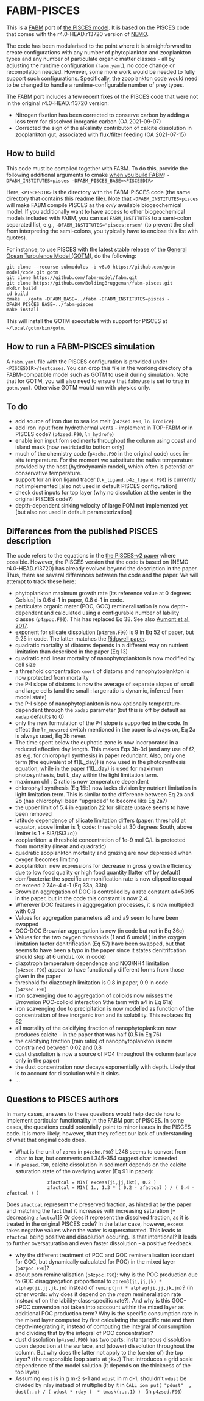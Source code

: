 # FABM-PISCES

This is a [FABM](https://fabm.net) port of [the PISCES model](https://doi.org/10.5194/gmd-8-2465-2015). It is based on the PISCES code that comes with the r4.0-HEAD.r13720 version of [NEMO](https://www.nemo-ocean.eu/).

The code has been modularised to the point where it is straightforward to create configurations with any number
of phytoplankton and zooplankton types and any number of particulate organic matter classes - all by adjusting
the runtime configuration (`fabm.yaml`), no code change or recompilation needed. However, some more work would
be needed to fully support such configurations. Specifically, the zooplankton code would need to be changed to
handle a runtime-configurable number of prey types.

The FABM port includes a few recent fixes of the PISCES code that were not in the original r4.0-HEAD.r13720 version:

* Nitrogen fixation has been corrected to conserve carbon by adding a loss term for dissolved inorganic carbon (OA 2021-09-07)
* Corrected the sign of the alkalinity contributon of calcite dissolution in zooplankton gut, associated with flux/filter feeding (OA 2021-07-15)

## How to build

This code must be compiled together with FABM. To do this, provide the following additional arguments to cmake [when you build FABM](https://github.com/fabm-model/fabm/wiki/Building-and-installing): `-DFABM_INSTITUTES=pisces -DFABM_PISCES_BASE=<PISCESDIR>`

Here, `<PISCESDIR>` is the directory with the FABM-PISCES code (the same directory that contains this readme file). Note that `-DFABM_INSTITUTES=pisces` will make FABM compile PISCES as the *only* available biogeochemical model. If you additionally want to have access to other biogeochemical models included with FABM, you can set `FABM_INSTITUTES` to a semi-colon separated list, e.g., `-DFABM_INSTITUTES="pisces;ersem"` (to prevent the shell from interpreting the semi-colons, you typically have to enclose this list with quotes).

For instance, to use PISCES with the latest stable release of the [General Ocean Turbulence Model (GOTM)](https://gotm.net/), do the following:

```
git clone --recurse-submodules -b v6.0 https://github.com/gotm-model/code.git gotm
git clone https://github.com/fabm-model/fabm.git
git clone https://github.com/BoldingBruggeman/fabm-pisces.git
mkdir build
cd build
cmake ../gotm -DFABM_BASE=../fabm -DFABM_INSTITUTES=pisces -DFABM_PISCES_BASE=../fabm-pisces
make install
```

This will install the GOTM executable with support for PISCES at `~/local/gotm/bin/gotm`.

## How to run a FABM-PISCES simulation

A `fabm.yaml` file with the PISCES configuration is provided under `<PISCESDIR>/testcases`. You can drop this file in the working directory of a FABM-compatible model such as GOTM to use it during simulation. Note that for GOTM, you will also need to ensure that `fabm/use` is set to `true` in `gotm.yaml`. Otherwise GOTM would run with physics only.

## To do

* add source of iron due to sea ice melt (`p4zsed.F90`, `ln_ironice`)
* add iron input from hydrothermal vents - implement in TOP-FABM or in PISCES code? (`p4zsed.F90`, `ln_hydrofe`)
* enable iron input fom sediments throughout the column using coast and island mask (now restricted to bottom only)
* much of the chemistry code (`p4zche.F90` in the original code) uses in-situ temperature. For the moment we substitute the native temperature provided by the host (hydrodynamic model), which often is potential or conservative temperature.
* support for an iron ligand tracer (`lk_ligand`, `p4z_ligand.F90`) is currently not implemented [also not used in default PISCES configuration]
* check dust inputs for top layer (why no dissolution at the center in the original PISCES code?)
* depth-dependent sinking velocity of large POM not implemented yet [but also not used in default parameterization]

## Differences from the published PISCES description

The code refers to the equations in the [the PISCES-v2 paper](https://doi.org/10.5194/gmd-8-2465-2015) where possible. However, the PISCES version that the code is based on (NEMO r4.0-HEAD.r13720) has already evolved beyond the description in the paper. Thus, there are several differences between the code and the paper. We will attempt to track these here:

* phytoplankton maximum growth rate [its reference value at 0 degrees Celsius] is 0.6 d-1 in paper, 0.8 d-1 in code.
* particulate organic mater (POC, GOC) remineralisation is now depth-dependent and calculated using a configurable number of lability classes (`p4zpoc.F90`). This has replaced Eq 38. See also [Aumont et al. 2017](https://doi.org/10.5194/bg-14-2321-2017).
* exponent for silicate dissolution (`p4zrem.F90`) is 9 in Eq 52 of paper, but 9.25 in code. The latter matches the [Ridgwell paper](https://doi.org/10.1029/2002GB001877).
* quadratic mortality of diatoms depends in a different way on nutrient limitation than described in the paper (Eq 13)
* quadratic and linear mortality of nanophytoplankton is now modified by cell size
* a threshold concentration `xmort` of diatoms and nanophytoplankton is now protected from mortality
* the P-I slope of diatoms is now the average of separate slopes of small and large cells (and the small : large ratio is dynamic, inferred from model state)
* the P-I slope of nanophytoplankton is now optionally temperature-dependent through the `xadap` parameter (but this is off by default as `xadap` defaults to 0)
* only the new formulation of the P-I slope is supported in the code. In effect the `ln_newprod` switch mentioned in the paper is always on, Eq 2a is always used, Eq 2b never.
* The time spent below the euphotic zone is now incorporated in a reduced effective day length. This makes Eqs 3b-3d (and any use of f2, as e.g. for chlorophyll synthesis) in paper redundant. Also, only one term (the equivalent of f1(L_day)) is now used in the photosynthesis equation, while in the paper f1(L_day) is used for maximum photosynthesis, but L_day within the light limitation term.
* maximum chl : C ratio is now temperature dependent
* chlorophyll synthesis (Eq 15b) now lacks division by nutrient limitation in light limitation term. This is similar to the difference between Eq 2a and 2b (has chlorophyll been "upgraded" to become like Eq 2a?)
* the upper limit of 5.4 in equation 22 for silicate uptake seems to have been removed
* latitude dependence of silicate limitation differs (paper: threshold at equator, above limiter is 1; code: threshold at 30 degrees South, above limiter is 1 + Si3/(Si3+c))
* zooplankton: a threshold concentration of 1e-9 mol C/L is protected from mortality (linear and quadratic)
* quadratic zooplankton mortality and grazing are now depressed when oxygen becomes limiting
* zooplankton: new expressions for decrease in gross growth efficiency due to low food quality or high food quantity [latter off by default]
* dom/bacteria: the specific ammonification rate is now clipped to equal or exceed 2.74e-4 d-1 (Eq 33a, 33b)
* Brownian aggregation of DOC is controlled by a rate constant a4=5095 in the paper, but in the code this constant is now 2.4.
* Wherever DOC features in agggregation processes, it is now multiplied with 0.3
* Values for aggregation parameters a8 and a9 seem to have been swapped
* GOC-DOC Brownian aggregation is new (in code but not in Eq 36c)
* Values for the two oxygen thresholds (1 and 6 umol/L) in the oxygen limitation factor denitrification (Eq 57) have been swapped, but that seems to have been a typo in the paper since it states denitrifcation should stop at 6 umol/L (ok in code)
* diazotroph temperature dependence and NO3/NH4 limitation (`p4zsed.F90`) appear to have functionally different forms from those given in the paper
* threshold for diazotroph limitation is 0.8 in paper, 0.9 in code (`p4zsed.F90`)
* iron scavenging due to aggregation of colloids now misses the Brrownion POC-colloid interaction 9the term with a4 in Eq 61a)
* iron scavenging due to precipitation is now modelled as function of the concentration of free inorganic iron and its solubility. This replaces Eq 62
* all mortality of the calcifying fraction of nanophytoplankton now produces calcite - in the paper that was half (0.5 in Eq 76)
* the calcifying fraction (rain ratio) of nanophytoplankton is now constrained between 0.02 and 0.8
* dust dissolution is now a source of PO4 throughout the column (surface only in the paper)
* the dust concentration now decays exponentially with depth. Likely that is to account for dissolution while it sinks.
* ...

## Questions to PISCES authors

In many cases, answers to these questions would help decide how to implement particular functionality in the FABM port of PISCES.
In some cases, the questions could potentially point to minor issues in the PISCES code. It is more likely, however, that they reflect
our lack of understanding of what that original code does.

* What is the unit of `zpres` in `p4zche.F90`?  L248 seems to convert from dbar to bar, but comments on L345-354 suggest dbar is needed.
* in `p4zsed.F90`, calcite dissolution in sediment depends on the calcite saturation state of the overlying water (Eq 91 in paper): 
```
               zfactcal = MIN( excess(ji,jj,ikt), 0.2 )
               zfactcal = MIN( 1., 1.3 * ( 0.2 - zfactcal ) / ( 0.4 - zfactcal ) )
```
Does `zfactcal` represent the preserved fraction, as hinted at by the paper and matching the fact that it increases with increasing saturation [= decreasing `zfactcal`]? Or does it represent the dissolved fraction, as it is treated in the original PISCES code? In the latter case, however, `excess` takes negative values when the water is supersaturated. This leads to `zfactcal` being positive and dissolution occuring. Is that intentional? It leads to further oversaturation and even faster dissolution - a positive feedback.
* why the different treatment of POC and GOC remineralisation (constant for GOC, but dynamically calculated for POC) in the mixed layer (`p4zpoc.F90`)? 
* about pom remineralisation (`p4zpoc.F90`): why is the POC production due to GOC disaggregation proportional to `zorem3(ji,jj,jk) * alphag(ji,jj,jk,jn)` instead of `reminp(jn) * alphag(ji,jj,jk,jn)`? (in other words: why does it depend on the *mean* remineraliation rate instead of on the lability-class-specific rate?). And why is this GOC->POC conversion not taken into acccount within the mixed layer as additional POC production term? Why is the specific consumption rate in the mixed layer computed by first calculating the specific rate and then depth-integrating it, instead of computing the integral of consumption and dividing that by the integral of POC concentration?
* dust dissolution (`p4zsed.F90`) has two parts: instantaneous dissolution upon deposition at the surface, and (slower) dissolution throughout the column. But why does the latter not apply to the (center of) the top layer? (the responsible loop starts at `jk=2`) That introduces a grid scale dependence of the model solution (it depends on the thickness of the top layer)
* Assuming `dust` is in g m-2 s-1 and `wdust` in m d-1, shouldn't `wdust` be divided by `rday` instead of multiplied by it in `CALL iom_put( "pdust"  , dust(:,:) / ( wdust * rday )  * tmask(:,:,1) ) ` (in `p4zsed.F90`)


